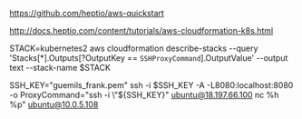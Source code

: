 https://github.com/heptio/aws-quickstart

http://docs.heptio.com/content/tutorials/aws-cloudformation-k8s.html

STACK=kubernetes2
aws cloudformation describe-stacks --query 'Stacks[*].Outputs[?OutputKey == `SSHProxyCommand`].OutputValue' --output text --stack-name $STACK


SSH_KEY="guemils_frank.pem"
ssh -i $SSH_KEY -A -L8080:localhost:8080 -o ProxyCommand="ssh -i \"${SSH_KEY}\" ubuntu@18.197.66.100 nc %h %p" ubuntu@10.0.5.108